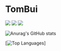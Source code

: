 # TomBui
[![](https://img.shields.io/badge/-@tombuivn-%23181717?style=flat-square&logo=github)](https://github.com/vntuananhbui)
[![](https://img.shields.io/badge/-@tombuivn-%231DA1F2?style=flat-square&logo=facebook&logoColor=ffffff)](https://facebook.com/wancr1710)
[![](https://img.shields.io/badge/-Tuan%20Anh-blue?style=flat-square&logo=Linkedin&logoColor=white&link=https://www.linkedin.com/in/daniaal-nadir/)](https://www.linkedin.com/in/vntuananh/)

![Anurag's GitHub stats](https://github-readme-stats.vercel.app/api?username=tombuivn&show_icons=true&theme=radical)

[![Top Languages](https://github-readme-stats.vercel.app/api/top-langs/?username=tombuivn&layout=compact&hide=css,html,handlebars)]
